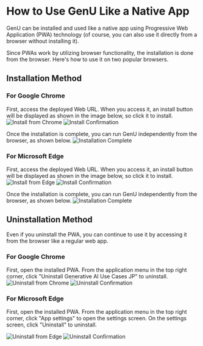 # How to Use GenU Like a Native App

GenU can be installed and used like a native app using Progressive Web Application (PWA) technology (of course, you can also use it directly from a browser without installing it).

Since PWAs work by utilizing browser functionality, the installation is done from the browser. Here's how to use it on two popular browsers.

## Installation Method

### For Google Chrome

First, access the deployed Web URL. When you access it, an install button will be displayed as shown in the image below, so click it to install.
![Install from Chrome](/imgs/pwa/chrome_install.png)
![Install Confirmation](/imgs/pwa/chrome_install_confirm.png)

Once the installation is complete, you can run GenU independently from the browser, as shown below.
![Installation Complete](/imgs/pwa/chrome_installed.png)

### For Microsoft Edge

First, access the deployed Web URL. When you access it, an install button will be displayed as shown in the image below, so click it to install.
![Install from Edge](/imgs/pwa/edge_install.png)
![Install Confirmation](/imgs/pwa/edge_install_confirm.png)

Once the installation is complete, you can run GenU independently from the browser, as shown below.
![Installation Complete](/imgs/pwa/edge_installed.png)

## Uninstallation Method

Even if you uninstall the PWA, you can continue to use it by accessing it from the browser like a regular web app.

### For Google Chrome

First, open the installed PWA. From the application menu in the top right corner, click "Uninstall Generative AI Use Cases JP" to uninstall.
![Uninstall from Chrome](/imgs/pwa/chrome_uninstall.png)
![Uninstall Confirmation](/imgs/pwa/chrome_uninstall_confirm.png)

### For Microsoft Edge

First, open the installed PWA. From the application menu in the top right corner, click "App settings" to open the settings screen. On the settings screen, click "Uninstall" to uninstall.

![Uninstall from Edge](/imgs/pwa/edge_uninstall.png)
![Uninstall Confirmation](/imgs/pwa/edge_uninstall_confirm.png)
